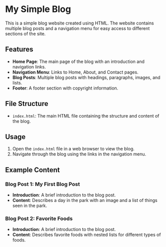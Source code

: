 # My Simple Blog

This is a simple blog website created using HTML. The website contains multiple blog posts and a navigation menu for easy access to different sections of the site.

## Features

- **Home Page**: The main page of the blog with an introduction and navigation links.
- **Navigation Menu**: Links to Home, About, and Contact pages.
- **Blog Posts**: Multiple blog posts with headings, paragraphs, images, and lists.
- **Footer**: A footer section with copyright information.

## File Structure

- `index.html`: The main HTML file containing the structure and content of the blog.

## Usage

1. Open the `index.html` file in a web browser to view the blog.
2. Navigate through the blog using the links in the navigation menu.

## Example Content

### Blog Post 1: My First Blog Post

- **Introduction**: A brief introduction to the blog post.
- **Content**: Describes a day in the park with an image and a list of things seen in the park.

### Blog Post 2: Favorite Foods

- **Introduction**: A brief introduction to the blog post.
- **Content**: Describes favorite foods with nested lists for different types of foods.

